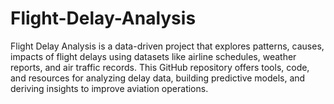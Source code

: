 # Flight-Delay-Analysis
Flight Delay Analysis is a data-driven project that explores patterns, causes, impacts of flight delays using datasets like airline schedules, weather reports, and air traffic records. This GitHub repository offers tools, code, and resources for analyzing delay data, building predictive models, and deriving insights to improve aviation operations.
